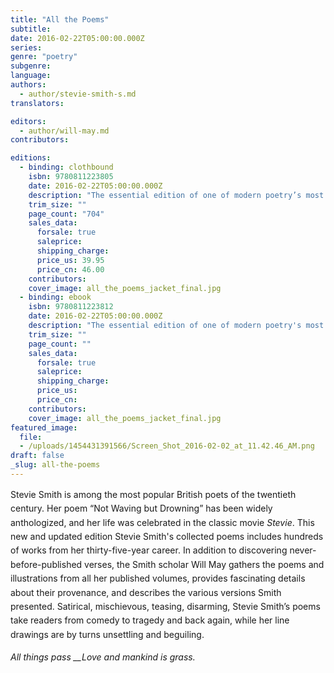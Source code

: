 ```yaml
---
title: "All the Poems"
subtitle:
date: 2016-02-22T05:00:00.000Z
series:
genre: "poetry"
subgenre:
language:
authors:
  - author/stevie-smith-s.md
translators:

editors:
  - author/will-may.md
contributors:

editions:
  - binding: clothbound
    isbn: 9780811223805
    date: 2016-02-22T05:00:00.000Z
    description: "The essential edition of one of modern poetry’s most distinctive voices. "
    trim_size: ""
    page_count: "704"
    sales_data:
      forsale: true
      saleprice:
      shipping_charge:
      price_us: 39.95
      price_cn: 46.00
    contributors:
    cover_image: all_the_poems_jacket_final.jpg
  - binding: ebook
    isbn: 9780811223812
    date: 2016-02-22T05:00:00.000Z
    description: "The essential edition of one of modern poetry's most distinctive voices "
    trim_size: ""
    page_count: ""
    sales_data:
      forsale: true
      saleprice:
      shipping_charge:
      price_us:
      price_cn:
    contributors:
    cover_image: all_the_poems_jacket_final.jpg
featured_image:
  file:
  - /uploads/1454431391566/Screen_Shot_2016-02-02_at_11.42.46_AM.png
draft: false
_slug: all-the-poems
---
```


<span style="line-height:1.6">Stevie Smith is among the most popular British poets of the twentieth century. Her poem “Not Waving but Drowning” has been widely anthologized, and her life was celebrated in the classic movie _Stevie_. This new and updated edition Stevie Smith's collected poems includes hundreds of works from her thirty-five-year career. In addition to discovering never-before-published verses, the Smith scholar Will May gathers the poems and illustrations from all her published volumes, provides fascinating details about their provenance, and describes the various versions Smith presented. Satirical, mischievous, teasing, disarming, Stevie Smith’s poems take readers from comedy to tragedy and back again, while her line drawings are by turns unsettling and beguiling.</span>

_<span style="line-height:1.6">All things pass
</span>__<span style="line-height:1.6">Love and mankind is grass.</span>_<span></span>

